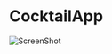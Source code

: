 # CocktailApp


![ScreenShot](https://i.ibb.co/RhhYnYb/Screenshot-2021-03-18-11-24-43-927-com-noks1i-cocktailapp.jpg)
